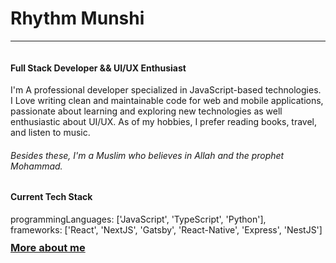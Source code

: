 <h1>Rhythm Munshi</h1> <hr/> <img src='https://media-exp1.licdn.com/dms/image/C4D16AQE4kHByauwQIA/profile-displaybackgroundimage-shrink_200_800/0/1649264173594?e=2147483647&v=beta&t=PT4Rb4loxUQoJXXIDJVGhB_f5iwSSpmLPbEq29P3iL8' alt=''> <h4>Full Stack Developer && UI/UX Enthusiast</h4> <p>I'm A professional developer specialized in JavaScript-based technologies. I Love writing clean and maintainable code for web and mobile applications, passionate about learning and exploring new technologies as well enthusiastic about UI/UX. As of my hobbies, I prefer reading books, travel, and listen to music.</p> <h6>Besides these, I'm a Muslim who believes in Allah and the prophet Mohammad.</h6> <h4>Current Tech Stack</h4> programmingLanguages:  ['JavaScript', 'TypeScript', 'Python'], <br/> frameworks: ['React', 'NextJS', 'Gatsby', 'React-Native', 'Express', 'NestJS'] <h3 style='color: blue;margin-top: 10px;cursor:pointer'><a href="https://www.pr-rhythm.me" target="_blank">More about me</a></h4>

